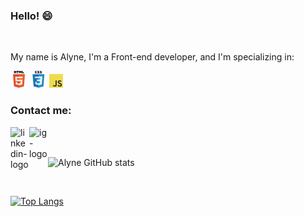### Hello! :smile:
<br>

 My name is Alyne, I'm a Front-end developer, and I'm specializing in:

<img src="https://raw.githubusercontent.com/github/explore/80688e429a7d4ef2fca1e82350fe8e3517d3494d/topics/html/html.png" alt="html-logo" width=27px/> <img src="https://raw.githubusercontent.com/github/explore/80688e429a7d4ef2fca1e82350fe8e3517d3494d/topics/css/css.png" alt="css-logo" width=27px /> <img src="https://raw.githubusercontent.com/github/explore/80688e429a7d4ef2fca1e82350fe8e3517d3494d/topics/javascript/javascript.png" alt="Java-Script-logo" width=22px/> 

### Contact me:

<p>
<a href="https://www.linkedin.com/in/alyne-melo-842938239/"> 
<img align="left" alt="linkedin-logo" width=30px src= "https://cdn-icons-png.flaticon.com/512/174/174857.png"/>
</a> 
<a href="https://www.instagram.com/alyne_melo_17/"/> 
<img align="left" alt="ig-logo" width=30px src= "https://cdn.worldvectorlogo.com/logos/instagram-2016-6.svg"/>
</a>
<br>
<br>

![Alyne GitHub stats](https://github-readme-stats.vercel.app/api?username=alyenmelobest&show_icons=true&theme=radical)

<br>

[![Top Langs](https://github-readme-stats.vercel.app/api/top-langs/?username=alyenmelobest&show_icons=true&theme=radical)](https://github.com/anuraghazra/github-readme-stats)

